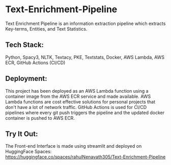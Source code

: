 # Text-Enrichment-Pipeline
Text Enrichment Pipeline is an information extraction pipeline which extracts Key-terms, Entities, and Text Statistics. 

## Tech Stack:
Python, Spacy3, NLTK, Textacy, PKE, Textstats, Docker, AWS Lambda, AWS ECR, GitHub Actions (CI/CD) 

## Deployment:
This project has been deployed as an AWS Lambda function using a container image from the AWS ECR service and made available. AWS Lambda functions are cost effective solutions for personal projects that don't have a lot of network traffic. GitHub Actions is used for CI/CD pipelines where every git push triggers the pipeline and the updated docker container is pushed to AWS ECR.

## Try It Out:
The Front-end Interface is made using streamlit and deployed on HuggingFace Spaces: 
https://huggingface.co/spaces/rahulNenavath305/Text-Enrichment-Pipeline

